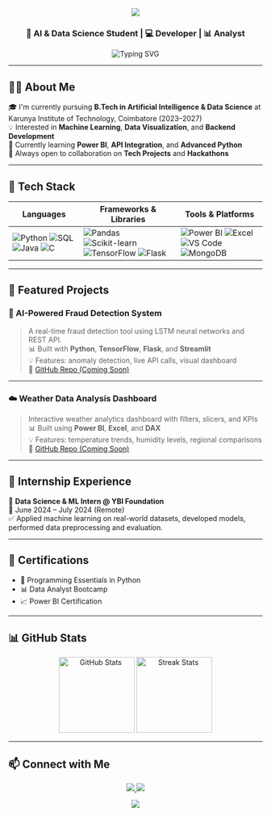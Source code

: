 <!-- HEADER BANNER -->
<p align="center">
  <img src="https://capsule-render.vercel.app/api?type=waving&color=0d47a1&height=200&section=header&text=Hi%20👋,%20I'm%20Gokul%20P&fontSize=40&fontColor=ffffff&animation=twinkling" />
</p>

<h3 align="center">🚀 AI & Data Science Student | 💻 Developer | 📊 Analyst</h3>

<p align="center">
  <img src="https://readme-typing-svg.demolab.com?font=Poppins&size=22&duration=3000&pause=1000&center=true&vCenter=true&width=435&lines=Turning+Data+into+Insights;Building+AI+solutions+with+impact;Let's+collaborate+and+create+cool+stuff!" alt="Typing SVG" />
</p>

---

## 👨‍🎓 About Me

🎓 I'm currently pursuing **B.Tech in Artificial Intelligence & Data Science** at Karunya Institute of Technology, Coimbatore (2023–2027)  
💡 Interested in **Machine Learning**, **Data Visualization**, and **Backend Development**  
🌱 Currently learning **Power BI**, **API Integration**, and **Advanced Python**  
🤝 Always open to collaboration on **Tech Projects** and **Hackathons**

---

## 🧰 Tech Stack

| Languages | Frameworks & Libraries | Tools & Platforms |
|----------|------------------------|-------------------|
| ![Python](https://img.shields.io/badge/Python-3776AB?logo=python&logoColor=white&style=for-the-badge) ![SQL](https://img.shields.io/badge/SQL-003B57?logo=mysql&logoColor=white&style=for-the-badge) ![Java](https://img.shields.io/badge/Java-ED8B00?logo=openjdk&logoColor=white&style=for-the-badge) ![C](https://img.shields.io/badge/C-00599C?logo=c&logoColor=white&style=for-the-badge) | ![Pandas](https://img.shields.io/badge/Pandas-150458?logo=pandas&logoColor=white&style=for-the-badge) ![Scikit-learn](https://img.shields.io/badge/Sklearn-F7931E?logo=scikit-learn&logoColor=white&style=for-the-badge) ![TensorFlow](https://img.shields.io/badge/TensorFlow-FF6F00?logo=tensorflow&logoColor=white&style=for-the-badge) ![Flask](https://img.shields.io/badge/Flask-000000?logo=flask&logoColor=white&style=for-the-badge) | ![Power BI](https://img.shields.io/badge/Power%20BI-F2C811?logo=powerbi&logoColor=black&style=for-the-badge) ![Excel](https://img.shields.io/badge/Excel-217346?logo=microsoft-excel&logoColor=white&style=for-the-badge) ![VS Code](https://img.shields.io/badge/VS%20Code-007ACC?logo=visualstudiocode&logoColor=white&style=for-the-badge) ![MongoDB](https://img.shields.io/badge/MongoDB-47A248?logo=mongodb&logoColor=white&style=for-the-badge) |

---

## 📌 Featured Projects

### 🔐 AI-Powered Fraud Detection System
> A real-time fraud detection tool using LSTM neural networks and REST API.  
> 📊 Built with **Python**, **TensorFlow**, **Flask**, and **Streamlit**  
> 💡 Features: anomaly detection, live API calls, visual dashboard  
🔗 [GitHub Repo (Coming Soon)](#)

---

### ☁️ Weather Data Analysis Dashboard
> Interactive weather analytics dashboard with filters, slicers, and KPIs  
> 📊 Built using **Power BI**, **Excel**, and **DAX**  
> 💡 Features: temperature trends, humidity levels, regional comparisons  
🔗 [GitHub Repo (Coming Soon)](#)

---

## 💼 Internship Experience

🧪 **Data Science & ML Intern @ YBI Foundation**  
📅 June 2024 – July 2024 (Remote)  
✅ Applied machine learning on real-world datasets, developed models, performed data preprocessing and evaluation.

---

## 📜 Certifications

- 🐍 Programming Essentials in Python  
- 📊 Data Analyst Bootcamp  
- 📈 Power BI Certification  

---

## 📊 GitHub Stats

<p align="center">
  <img src="https://github-readme-stats.vercel.app/api?username=gokulp123&show_icons=true&theme=tokyonight" alt="GitHub Stats" height="150"/>
  <img src="https://github-readme-streak-stats.herokuapp.com/?user=gokulp123&theme=tokyonight" alt="Streak Stats" height="150"/>
</p>

---

## 📫 Connect with Me

<p align="center">
  <a href="https://www.linkedin.com/in/gokul-p-772850361">
    <img src="https://img.shields.io/badge/LinkedIn-0A66C2?logo=linkedin&logoColor=white&style=for-the-badge" />
  </a>
  <a href="mailto:gokulp1806offiicial@gmail.com">
    <img src="https://img.shields.io/badge/Gmail-D14836?logo=gmail&logoColor=white&style=for-the-badge" />
  </a>
</p>

<!-- FOOTER WAVE -->
<p align="center">
  <img src="https://capsule-render.vercel.app/api?type=waving&color=0d47a1&height=120&section=footer"/>
</p>
